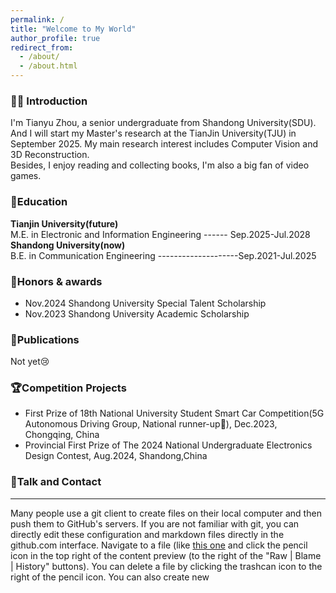 ```yaml
---
permalink: /
title: "Welcome to My World"
author_profile: true
redirect_from: 
  - /about/
  - /about.html
---
```

### 👨‍🎓 Introduction

I'm Tianyu Zhou, a senior undergraduate from Shandong University(SDU). And I will start my Master's research at the TianJin University(TJU) in September 2025. 
My main research interest includes Computer Vision and 3D Reconstruction.  
Besides, I enjoy reading and collecting books, I'm also a big fan of video games.

### 📖Education

**Tianjin University(future)**   
M.E. in Electronic and Information Engineering ------ Sep.2025-Jul.2028    
**Shandong University(now)**   
B.E. in Communication Engineering --------------------Sep.2021-Jul.2025    

### 🏅Honors & awards
+ Nov.2024 Shandong University Special Talent Scholarship
+ Nov.2023 Shandong University Academic Scholarship

### 📝Publications
Not yet😢

### 🏆Competition Projects
+ First Prize of 18th National University Student Smart Car Competition(5G Autonomous Driving Group, National runner-up🥈), Dec.2023, Chongqing, China
+ Provincial First Prize of The 2024 National Undergraduate Electronics Design Contest, Aug.2024, Shandong,China

### 💬Talk and Contact
------
Many people use a git client to create files on their local computer and then push them to GitHub's servers. If you are not familiar with git, you can directly edit these configuration and markdown files directly in the github.com interface. Navigate to a file (like [this one](https://github.com/academicpages/academicpages.github.io/blob/master/_talks/2012-03-01-talk-1.md) and click the pencil icon in the top right of the content preview (to the right of the "Raw | Blame | History" buttons). You can delete a file by clicking the trashcan icon to the right of the pencil icon. You can also create new 


